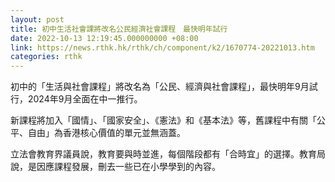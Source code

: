 ```yaml
---
layout: post
title: 初中生活社會課將改名公民經濟社會課程　最快明年試行
date: 2022-10-13 12:19:45.000000000 +08:00
link: https://news.rthk.hk/rthk/ch/component/k2/1670774-20221013.htm
categories: rthk
---
```


初中的「生活與社會課程」將改名為「公民、經濟與社會課程」，最快明年9月試行，2024年9月全面在中一推行。

新課程將加入「國情」、「國家安全」、《憲法》和《基本法》等，舊課程中有關「公平、自由」為香港核心價值的單元並無涵蓋。

立法會教育界議員說，教育要與時並進，每個階段都有「合時宜」的選擇。教育局說，是因應課程發展，刪去一些已在小學學到的內容。
